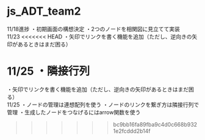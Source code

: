 # js_ADT_team2
11/18進捗
・初期画面の構想決定
・2つのノードを相関図に見立てて実装  
11/23
<<<<<<< HEAD
・矢印でリンクを書く機能を追加（ただし、逆向きの矢印があるときはまだ困る）

11/25
・隣接行列
=======
・矢印でリンクを書く機能を追加（ただし、逆向きの矢印があるときはまだ困る）  
11/25
・ノードの管理は連想配列を使う
・ノードのリンクを繋ぎ方は隣接行列で管理
・生成したノードをつなげるにはarrow関数を使う
>>>>>>> bc9bb16fa89fba9c4d0c668b9321e2fcddd2b14f
